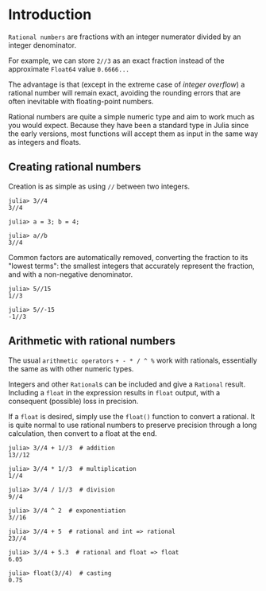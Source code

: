 # Introduction

`Rational numbers` are fractions with an integer numerator divided by an integer denominator.

For example, we can store `2//3` as an exact fraction instead of the approximate `Float64` value `0.6666...`

The advantage is that (except in the extreme case of *integer overflow*) a rational number will remain exact, avoiding the rounding errors that are often inevitable with floating-point numbers.

Rational numbers are quite a simple numeric type and aim to work much as you would expect.
Because they have been a standard type in Julia since the early versions, most functions will accept them as input in the same way as integers and floats.

## Creating rational numbers

Creation is as simple as using `//` between two integers.

```julia-repl
julia> 3//4
3//4

julia> a = 3; b = 4;

julia> a//b
3//4
```

Common factors are automatically removed, converting the fraction to its "lowest terms": the smallest integers that accurately represent the fraction, and with a non-negative denominator.

```julia-repl
julia> 5//15
1//3

julia> 5//-15
-1//3
```

## Arithmetic with rational numbers

The usual `arithmetic operators` `+ - * / ^ %` work with rationals, essentially the same as with other numeric types.

Integers and other `Rational`s can be included and give a `Rational` result.
Including a `float` in the expression results in `float` output, with a consequent (possible) loss in precision.

If a `float` is desired, simply use the `float()` function to convert a rational.
It is quite normal to use rational numbers to preserve precision through a long calculation, then convert to a float at the end.

```julia-repl
julia> 3//4 + 1//3  # addition
13//12

julia> 3//4 * 1//3  # multiplication
1//4

julia> 3//4 / 1//3  # division
9//4

julia> 3//4 ^ 2  # exponentiation
3//16

julia> 3//4 + 5  # rational and int => rational
23//4

julia> 3//4 + 5.3  # rational and float => float
6.05

julia> float(3//4)  # casting
0.75
```
